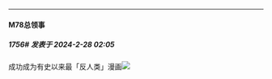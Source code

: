 ﻿
*****

####  M78总领事  
##### 1756#       发表于 2024-2-28 02:05

成功成为有史以来最「反人类」漫画<img src="https://static.saraba1st.com/image/smiley/face2017/067.png" referrerpolicy="no-referrer">

